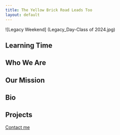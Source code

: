 ```yaml
---
title: The Yellow Brick Road Leads Too
layout: default
---
```

![Legacy Weekend] (Legacy_Day-Class of 2024.jpg)

## Learning Time

## Who We Are 

## Our Mission 

## Bio

## Projects


[Contact me](#contact-information)
